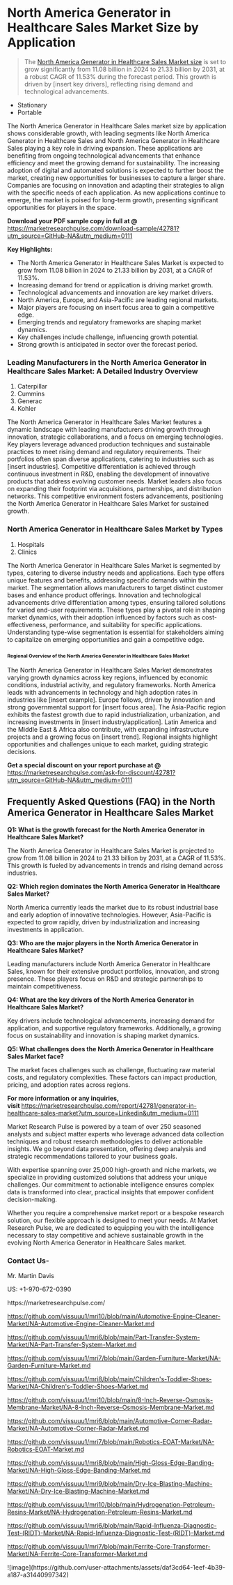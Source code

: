 <h1>North America Generator in Healthcare Sales Market&nbsp;Size by Application</h1><blockquote><p>The <a href="https://marketresearchpulse.com/download-sample/42781?utm_source=GitHub-NA&amp;utm_medium=0111">North America Generator in Healthcare Sales Market size</a> is set to grow significantly from 11.08 billion in 2024 to 21.33 billion by 2031, at a robust CAGR of 11.53% during the forecast period. This growth is driven by [insert key drivers], reflecting rising demand and technological advancements.</p></blockquote><ul><li>Stationary <li> Portable</li></ul><p>The North America Generator in Healthcare Sales market size by application shows considerable growth, with leading segments like North America Generator in Healthcare Sales and North America Generator in Healthcare Sales playing a key role in driving expansion. These applications are benefiting from ongoing technological advancements that enhance efficiency and meet the growing demand for sustainability. The increasing adoption of digital and automated solutions is expected to further boost the market, creating new opportunities for businesses to capture a larger share. Companies are focusing on innovation and adapting their strategies to align with the specific needs of each application. As new applications continue to emerge, the market is poised for long-term growth, presenting significant opportunities for players in the space.</p><p><strong>Download your PDF sample copy in full at @ </strong><a href="https://marketresearchpulse.com/download-sample/42781?utm_source=GitHub-NA&amp;utm_medium=0111">https://marketresearchpulse.com/download-sample/42781?utm_source=GitHub-NA&amp;utm_medium=0111</a></p><p><strong>Key Highlights: </strong></p><ul><li>The North America Generator in Healthcare Sales Market is expected to grow from 11.08 billion in 2024 to 21.33 billion by 2031, at a CAGR of 11.53%.</li><li>Increasing demand for trend or application is driving market growth.</li><li>Technological advancements and innovation are key market drivers.</li><li>North America, Europe, and Asia-Pacific are leading regional markets.</li><li>Major players are focusing on insert focus area to gain a competitive edge.</li><li>Emerging trends and regulatory frameworks are shaping market dynamics.</li><li>Key challenges include challenge, influencing growth potential.</li><li>Strong growth is anticipated in sector over the forecast period.</li></ul><h3>Leading Manufacturers in the North America Generator in Healthcare Sales Market: A Detailed Industry Overview</h3><ol><li>Caterpillar</li><li>Cummins</li><li>Generac</li><li>Kohler</li></ol><div class="flex max-w-full flex-col flex-grow"><div class="min-h-8 text-message flex w-full flex-col items-end gap-2 whitespace-normal break-words [.text-message+&amp;]:mt-5" dir="auto" data-message-author-role="assistant" data-message-id="fd8432e4-4910-450d-b182-61b7bfb0a01f" data-message-model-slug="gpt-4o"><div class="flex w-full flex-col gap-1 empty:hidden first:pt-[3px]"><div class="markdown prose w-full break-words dark:prose-invert light"><p>The North America Generator in Healthcare Sales Market features a dynamic landscape with leading manufacturers driving growth through innovation, strategic collaborations, and a focus on emerging technologies. Key players leverage advanced production techniques and sustainable practices to meet rising demand and regulatory requirements. Their portfolios often span diverse applications, catering to industries such as [insert industries]. Competitive differentiation is achieved through continuous investment in R&amp;D, enabling the development of innovative products that address evolving customer needs. Market leaders also focus on expanding their footprint via acquisitions, partnerships, and distribution networks. This competitive environment fosters advancements, positioning the North America Generator in Healthcare Sales Market for sustained growth.</p></div></div></div></div><h3>North America Generator in Healthcare Sales Market by Types</h3><ol><li>Hospitals <li> Clinics</li></ol><div class="flex max-w-full flex-col flex-grow"><div class="min-h-8 text-message flex w-full flex-col items-end gap-2 whitespace-normal break-words [.text-message+&amp;]:mt-5" dir="auto" data-message-author-role="assistant" data-message-id="084470be-0bb7-4664-bddf-5156b4f41249" data-message-model-slug="gpt-4o-mini"><div class="flex w-full flex-col gap-1 empty:hidden first:pt-[3px]"><div class="markdown prose w-full break-words dark:prose-invert light"><p>The North America Generator in Healthcare Sales Market is segmented by types, catering to diverse industry needs and applications. Each type offers unique features and benefits, addressing specific demands within the market. The segmentation allows manufacturers to target distinct customer bases and enhance product offerings. Innovation and technological advancements drive differentiation among types, ensuring tailored solutions for varied end-user requirements. These types play a pivotal role in shaping market dynamics, with their adoption influenced by factors such as cost-effectiveness, performance, and suitability for specific applications. Understanding type-wise segmentation is essential for stakeholders aiming to capitalize on emerging opportunities and gain a competitive edge.</p></div></div></div></div><h3><span style="font-size: 11px;">Regional Overview of the North America Generator in Healthcare Sales Market</span></h3><div class="flex max-w-full flex-col flex-grow"><div class="min-h-8 text-message flex w-full flex-col items-end gap-2 whitespace-normal break-words [.text-message+&amp;]:mt-5" dir="auto" data-message-author-role="assistant" data-message-id="e9038762-ce64-4e30-91c9-9bd413514231" data-message-model-slug="gpt-4o-mini"><div class="flex w-full flex-col gap-1 empty:hidden first:pt-[3px]"><div class="markdown prose w-full break-words dark:prose-invert light"><p>The North America Generator in Healthcare Sales Market demonstrates varying growth dynamics across key regions, influenced by economic conditions, industrial activity, and regulatory frameworks. North America leads with advancements in technology and high adoption rates in industries like [insert example]. Europe follows, driven by innovation and strong governmental support for [insert focus area]. The Asia-Pacific region exhibits the fastest growth due to rapid industrialization, urbanization, and increasing investments in [insert industry/application]. Latin America and the Middle East &amp; Africa also contribute, with expanding infrastructure projects and a growing focus on [insert trend]. Regional insights highlight opportunities and challenges unique to each market, guiding strategic decisions.</p></div></div></div></div><p><strong>Get a special discount on your report purchase at @ </strong><a href="https://marketresearchpulse.com/ask-for-discount/42781?utm_source=GitHub-NA&amp;utm_medium=0111">https://marketresearchpulse.com/ask-for-discount/42781?utm_source=GitHub-NA&amp;utm_medium=0111</a></p><h2>Frequently Asked Questions (FAQ) in the North America Generator in Healthcare Sales Market</h2><p><strong>Q1: What is the growth forecast for the North America Generator in Healthcare Sales Market?</strong></p><p>The North America Generator in Healthcare Sales Market is projected to grow from 11.08 billion in 2024 to 21.33 billion by 2031, at a CAGR of 11.53%. This growth is fueled by advancements in trends and rising demand across industries.</p><p><strong>Q2: Which region dominates the North America Generator in Healthcare Sales Market?</strong></p><p>North America currently leads the market due to its robust industrial base and early adoption of innovative technologies. However, Asia-Pacific is expected to grow rapidly, driven by industrialization and increasing investments in application.</p><p><strong>Q3: Who are the major players in the North America Generator in Healthcare Sales Market?</strong></p><p>Leading manufacturers include North America Generator in Healthcare Sales, known for their extensive product portfolios, innovation, and strong presence. These players focus on R&amp;D and strategic partnerships to maintain competitiveness.</p><p><strong>Q4: What are the key drivers of the North America Generator in Healthcare Sales Market?</strong></p><p>Key drivers include technological advancements, increasing demand for application, and supportive regulatory frameworks. Additionally, a growing focus on sustainability and innovation is shaping market dynamics.</p><p><strong>Q5: What challenges does the North America Generator in Healthcare Sales Market face?</strong></p><p>The market faces challenges such as challenge, fluctuating raw material costs, and regulatory complexities. These factors can impact production, pricing, and adoption rates across regions.</p><p><strong>For more information or any inquiries, visit&nbsp;</strong><a href="https://marketresearchpulse.com/report/42781/generator-in-healthcare-sales-market?utm_source=Linkedin&utm_medium=0111">https://marketresearchpulse.com/report/42781/generator-in-healthcare-sales-market?utm_source=Linkedin&utm_medium=0111</a></p><p>Market Research Pulse is powered by a team of over 250 seasoned analysts and subject matter experts who leverage advanced data collection techniques and robust research methodologies to deliver actionable insights. We go beyond data presentation, offering deep analysis and strategic recommendations tailored to your business goals.</p><p>With expertise spanning over 25,000 high-growth and niche markets, we specialize in providing customized solutions that address your unique challenges. Our commitment to actionable intelligence ensures complex data is transformed into clear, practical insights that empower confident decision-making.</p><p>Whether you require a comprehensive market report or a bespoke research solution, our flexible approach is designed to meet your needs. At Market Research Pulse, we are dedicated to equipping you with the intelligence necessary to stay competitive and achieve sustainable growth in the evolving North America Generator in Healthcare Sales market.</p><h3><strong>Contact Us-</strong></h3><p>Mr. Martin Davis</p><p>US: +1-970-672-0390</p><p>https://marketresearchpulse.com/</p><p><a href="https://github.com/vissuuu1/mri10/blob/main/Automotive-Engine-Cleaner-Market/NA-Automotive-Engine-Cleaner-Market.md">https://github.com/vissuuu1/mri10/blob/main/Automotive-Engine-Cleaner-Market/NA-Automotive-Engine-Cleaner-Market.md</a></p><p><a href="https://github.com/vissuuu1/mri6/blob/main/Part-Transfer-System-Market/NA-Part-Transfer-System-Market.md">https://github.com/vissuuu1/mri6/blob/main/Part-Transfer-System-Market/NA-Part-Transfer-System-Market.md</a></p><p><a href="https://github.com/vissuuu1/mri7/blob/main/Garden-Furniture-Market/NA-Garden-Furniture-Market.md">https://github.com/vissuuu1/mri7/blob/main/Garden-Furniture-Market/NA-Garden-Furniture-Market.md</a></p><p><a href="https://github.com/vissuuu1/mri8/blob/main/Children's-Toddler-Shoes-Market/NA-Children's-Toddler-Shoes-Market.md">https://github.com/vissuuu1/mri8/blob/main/Children's-Toddler-Shoes-Market/NA-Children's-Toddler-Shoes-Market.md</a></p><p><a href="https://github.com/vissuuu1/mri10/blob/main/8-Inch-Reverse-Osmosis-Membrane-Market/NA-8-Inch-Reverse-Osmosis-Membrane-Market.md">https://github.com/vissuuu1/mri10/blob/main/8-Inch-Reverse-Osmosis-Membrane-Market/NA-8-Inch-Reverse-Osmosis-Membrane-Market.md</a></p><p><a href="https://github.com/vissuuu1/mri6/blob/main/Automotive-Corner-Radar-Market/NA-Automotive-Corner-Radar-Market.md">https://github.com/vissuuu1/mri6/blob/main/Automotive-Corner-Radar-Market/NA-Automotive-Corner-Radar-Market.md</a></p><p><a href="https://github.com/vissuuu1/mri7/blob/main/Robotics-EOAT-Market/NA-Robotics-EOAT-Market.md">https://github.com/vissuuu1/mri7/blob/main/Robotics-EOAT-Market/NA-Robotics-EOAT-Market.md</a></p><p><a href="https://github.com/vissuuu1/mri8/blob/main/High-Gloss-Edge-Banding-Market/NA-High-Gloss-Edge-Banding-Market.md">https://github.com/vissuuu1/mri8/blob/main/High-Gloss-Edge-Banding-Market/NA-High-Gloss-Edge-Banding-Market.md</a></p><p><a href="https://github.com/vissuuu1/mri9/blob/main/Dry-Ice-Blasting-Machine-Market/NA-Dry-Ice-Blasting-Machine-Market.md">https://github.com/vissuuu1/mri9/blob/main/Dry-Ice-Blasting-Machine-Market/NA-Dry-Ice-Blasting-Machine-Market.md</a></p><p><a href="https://github.com/vissuuu1/mri10/blob/main/Hydrogenation-Petroleum-Resins-Market/NA-Hydrogenation-Petroleum-Resins-Market.md">https://github.com/vissuuu1/mri10/blob/main/Hydrogenation-Petroleum-Resins-Market/NA-Hydrogenation-Petroleum-Resins-Market.md</a></p><p><a href="https://github.com/vissuuu1/mri6/blob/main/Rapid-Influenza-Diagnostic-Test-(RIDT)-Market/NA-Rapid-Influenza-Diagnostic-Test-(RIDT)-Market.md">https://github.com/vissuuu1/mri6/blob/main/Rapid-Influenza-Diagnostic-Test-(RIDT)-Market/NA-Rapid-Influenza-Diagnostic-Test-(RIDT)-Market.md</a></p><p><a href="https://github.com/vissuuu1/mri7/blob/main/Ferrite-Core-Transformer-Market/NA-Ferrite-Core-Transformer-Market.md">https://github.com/vissuuu1/mri7/blob/main/Ferrite-Core-Transformer-Market/NA-Ferrite-Core-Transformer-Market.md</a></p>
![image](https://github.com/user-attachments/assets/daf3cd64-1eef-4b39-a187-a31440997342)
